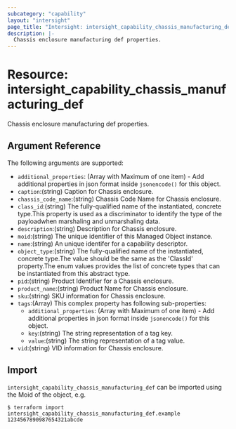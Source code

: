```yaml
---
subcategory: "capability"
layout: "intersight"
page_title: "Intersight: intersight_capability_chassis_manufacturing_def"
description: |-
  Chassis enclosure manufacturing def properties.
---
```


# Resource: intersight_capability_chassis_manufacturing_def
Chassis enclosure manufacturing def properties.
## Argument Reference
The following arguments are supported:
* `additional_properties`:
(Array with Maximum of one item) - Add additional properties in json format inside `jsonencode()` for this object.
* `caption`:(string) Caption for Chassis enclosure. 
* `chassis_code_name`:(string) Chassis Code Name for Chassis enclosure. 
* `class_id`:(string) The fully-qualified name of the instantiated, concrete type.This property is used as a discriminator to identify the type of the payloadwhen marshaling and unmarshaling data. 
* `description`:(string) Description for Chassis enclosure. 
* `moid`:(string) The unique identifier of this Managed Object instance. 
* `name`:(string) An unique identifer for a capability descriptor. 
* `object_type`:(string) The fully-qualified name of the instantiated, concrete type.The value should be the same as the 'ClassId' property.The enum values provides the list of concrete types that can be instantiated from this abstract type. 
* `pid`:(string) Product Identifier for a Chassis enclosure. 
* `product_name`:(string) Product Name for Chassis enclosure. 
* `sku`:(string) SKU information for Chassis enclosure. 
* `tags`:(Array)
This complex property has following sub-properties:
  + `additional_properties`:
(Array with Maximum of one item) - Add additional properties in json format inside `jsonencode()` for this object.
  + `key`:(string) The string representation of a tag key. 
  + `value`:(string) The string representation of a tag value. 
* `vid`:(string) VID information for Chassis enclosure. 


## Import
`intersight_capability_chassis_manufacturing_def` can be imported using the Moid of the object, e.g.
```
$ terraform import intersight_capability_chassis_manufacturing_def.example 1234567890987654321abcde
```